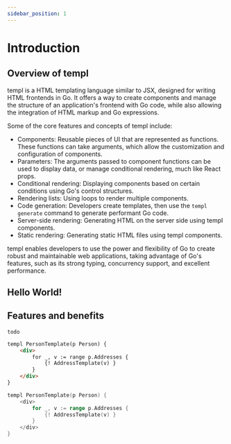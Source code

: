 ```yaml
---
sidebar_position: 1
---
```


# Introduction

## Overview of templ

templ is a HTML templating language similar to JSX, designed for writing HTML frontends in Go. It offers a way to create components and manage the structure of an application's frontend with Go code, while also allowing the integration of HTML markup and Go expressions.

Some of the core features and concepts of templ include:

* Components: Reusable pieces of UI that are represented as functions. These functions can take arguments, which allow the customization and configuration of components.
* Parameters: The arguments passed to component functions can be used to display data, or manage conditional rendering, much like React props.
* Conditional rendering: Displaying components based on certain conditions using Go's control structures.
* Rendering lists: Using loops to render multiple components.
* Code generation: Developers create templates, then use the `templ generate` command to generate performant Go code.
* Server-side rendering: Generating HTML on the server side using templ components.
* Static rendering: Generating static HTML files using templ components.

templ enables developers to use the power and flexibility of Go to create robust and maintainable web applications, taking advantage of Go's features, such as its strong typing, concurrency support, and excellent performance.

## Hello World!

## Features and benefits

`todo`

```html
templ PersonTemplate(p Person) {
	<div>
	    for _, v := range p.Addresses {
		    {! AddressTemplate(v) }
	    }
	</div>
}
```

```go
templ PersonTemplate(p Person) {
	<div>
	    for _, v := range p.Addresses {
		    {! AddressTemplate(v) }
	    }
	</div>
}
```
